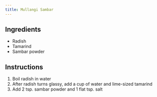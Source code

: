 ```yaml
---
title: Mullangi Sambar
---
```


## Ingredients
- Radish
- Tamarind
- Sambar powder

## Instructions
1. Boil radish in water
1. After radish turns glassy, add a cup of water and lime-sized tamarind
1. Add 2 tsp. sambar powder and 1 flat tsp. salt
